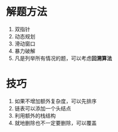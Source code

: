 # 解题方法
1. 双指针
2. 动态规划
3. 滑动窗口
4. 暴力破解
5. 凡是列举所有情况的题，可以考虑**回溯算法**

# 技巧
1. 如果不增加额外复杂度，可以先排序
2. 链表可以添加一个头结点
3. 利用额外的栈结构
4. 就地删除也不一定要删除，可以覆盖